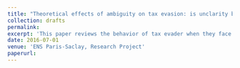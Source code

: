 ```yaml
---
title: "Theoretical effects of ambiguity on tax evasion: is unclarity beneficial to tax compliance?"
collection: drafts
permalink: 
excerpt: 'This paper reviews the behavior of tax evader when they face ambiguity about the probability of audit. Therefore it uses the smooth ambiguity model of Klibanoff Marinacci & Mukerji(2005). Then it introduces inequity in this framework. Concerning ambiguity averse agents, this work reveals that ambiguity about the probability of audit appears to be efficient to reduce the evaded amount of income. Then inequity by decreasing the global wealth of agent, tends to decrease the evaded amount of taxes.Taking the behavior of agents into account, we deduce what the optimal fiscal policy is. As most of people are risk and ambiguity averse, the State should implement ambiguity around the probability of audit. Then a numerical example is derived so as to obtain more accurate and realistic conclusions.'
date: 2016-07-01
venue: 'ENS Paris-Saclay, Research Project'
paperurl: 
---
```



